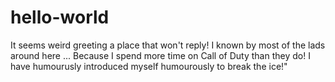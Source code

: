 # hello-world
It seems weird greeting a place that won't reply!
I known by most of the lads around here ...  Because I spend more time on Call of Duty than they do!
I have humourusly introduced myself humourously to break the ice!"
